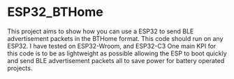 # ESP32_BTHome
This project aims to show how you can use a ESP32 to send BLE advertisement packets in the BTHome format.
This code should run on any ESP32. I have tested on ESP32-Wroom, and ESP32-C3
One main KPI for this code is to be as lightweight as possible allowing the ESP to boot quickly and send BLE advertisement packets all to save power for battery operated projects.
